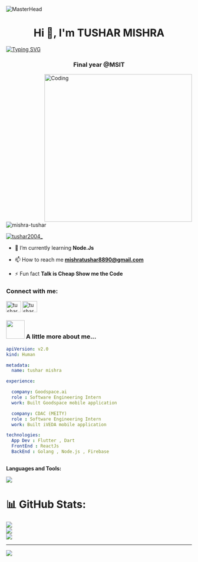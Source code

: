 ![MasterHead](https://user-images.githubusercontent.com/10498744/210012254-234538ff-d198-48aa-8964-37e6fd45d227.gif)<h1 align="center">Hi 👋, I'm TUSHAR MISHRA</h1>
[![Typing SVG](https://readme-typing-svg.demolab.com/?font=Fira+Code&weight=600&size=29&duration=2500&pause=500&width=550&lines=Software+Developer+by+Day+;Overthinker+by+Night)](https://git.io/typing-svg)

<h3 align="center">Final year @MSIT</h3>
<img align="right" alt="Coding" width="400" src="https://t3.ftcdn.net/jpg/05/66/81/30/360_F_566813009_s79aILgAeOcKPMsAucxoAcfYD218jzeG.jpg">

<p align="left"> <img src="https://komarev.com/ghpvc/?username=mishra-tushar&label=Profile%20views&color=0e75b6&style=flat" alt="mishra-tushar" /> </p>

<p align="left"> <a href="https://twitter.com/tushar2004_" target="blank"><img src="https://img.shields.io/twitter/follow/tushar2004_?logo=twitter&style=for-the-badge" alt="tushar2004_" /></a> </p>

- 🌱 I’m currently learning **Node.Js**

- 📫 How to reach me **mishratushar8890@gmail.com**

- ⚡ Fun fact **Talk is Cheap Show me the Code**

<h3 align="left">Connect with me: </h3>
<p align="left">
<a href="https://twitter.com/tushar2004_" target="blank"><img align="center" src="https://raw.githubusercontent.com/rahuldkjain/github-profile-readme-generator/master/src/images/icons/Social/twitter.svg" alt="tushar2004_" height="30" width="40" /></a>
<a href="https://linkedin.com/in/mishratushar2004/" target="blank"><img align="center" src="https://raw.githubusercontent.com/rahuldkjain/github-profile-readme-generator/master/src/images/icons/Social/linked-in-alt.svg" alt="tushar mishra" height="30" width="40" /></a>

</p>

### <img src="https://media.giphy.com/media/VgCDAzcKvsR6OM0uWg/giphy.gif" width="50"> A little more about me...  

```yaml
apiVersion: v2.0
kind: Human

metadata:
  name: tushar mishra

experience:

  company: Goodspace.ai
  role : Software Engineering Intern
  work: Built Goodspace mobile application

  company: CDAC (MEITY)
  role : Software Engineering Intern
  work: Built iVEDA mobile application

technologies:
  App Dev : Flutter , Dart
  FrontEnd : ReactJs 
  BackEnd : Golang , Node.js , Firebase
   
```

<p align="center">

**Languages and Tools:**
  
  <a href="https://skillicons.dev">
    <img src="https://skillicons.dev/icons?i=git,bootstrap,c,vercel,netlify,cpp,css,express,figma,firebase,github,html,js,linux,md,materialui,mongodb,mysql,nodejs,postman,py,react,flutter,dart,go,kotlin,electron js,google cloud,vscode&perline=18" />
  </a>
</p>


<!--<p><img align="left" src="https://github-readme-stats-git-masterrstaa-rickstaa.vercel.app/api/top-langs?username=mishra-tushar&show_icons=true&locale=en&layout=compact" alt="mishra-tushar" /></p>-->

# 📊 GitHub Stats:
![](https://github-readme-stats.vercel.app/api?username=MISHRA-TUSHAR&theme=dark&hide_border=false&include_all_commits=false&count_private=false)<br/>
![](https://nirzak-streak-stats.vercel.app/?user=MISHRA-TUSHAR&theme=dark&hide_border=false)<br/>
![](https://github-readme-stats.vercel.app/api/top-langs/?username=MISHRA-TUSHAR&theme=dark&hide_border=false&include_all_commits=false&count_private=false&layout=compact)

---
[![](https://visitcount.itsvg.in/api?id=MISHRA-TUSHAR&icon=0&color=0)](https://visitcount.itsvg.in)

<!-- Proudly created with GPRM ( https://gprm.itsvg.in ) -->
